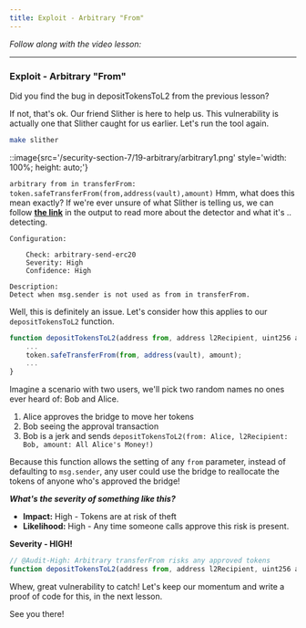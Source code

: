 ```yaml
---
title: Exploit - Arbitrary "From"
---
```


_Follow along with the video lesson:_

---

### Exploit - Arbitrary "From"

Did you find the bug in depositTokensToL2 from the previous lesson?

If not, that's ok. Our friend Slither is here to help us. This vulnerability is actually one that Slither caught for us earlier. Let's run the tool again.

```bash
make slither
```

::image{src='/security-section-7/19-arbitrary/arbitrary1.png' style='width: 100%; height: auto;'}

`arbitrary from in transferFrom: token.safeTransferFrom(from,address(vault),amount)` Hmm, what does this mean exactly? If we're ever unsure of what Slither is telling us, we can follow [**the link**](https://github.com/crytic/slither/wiki/Detector-Documentation#arbitrary-from-in-transferfrom) in the output to read more about the detector and what it's .. detecting.

```
Configuration:

    Check: arbitrary-send-erc20
    Severity: High
    Confidence: High

Description:
Detect when msg.sender is not used as from in transferFrom.
```

Well, this is definitely an issue. Let's consider how this applies to our `depositTokensToL2` function.

```js
function depositTokensToL2(address from, address l2Recipient, uint256 amount) external whenNotPaused {
    ...
    token.safeTransferFrom(from, address(vault), amount);
    ...
}
```

Imagine a scenario with two users, we'll pick two random names no ones ever heard of: Bob and Alice.

1. Alice approves the bridge to move her tokens
2. Bob seeing the approval transaction
3. Bob is a jerk and sends `depositTokensToL2(from: Alice, l2Recipient: Bob, amount: All Alice's Money!)`

Because this function allows the setting of any `from` parameter, instead of defaulting to `msg.sender`, any user could use the bridge to reallocate the tokens of anyone who's approved the bridge!

**_What's the severity of something like this?_**

- **Impact:** High - Tokens are at risk of theft
- **Likelihood:** High - Any time someone calls approve this risk is present.

**Severity - HIGH!**

```js
// @Audit-High: Arbitrary transferFrom risks any approved tokens
function depositTokensToL2(address from, address l2Recipient, uint256 amount) external whenNotPaused {...}
```

Whew, great vulnerability to catch! Let's keep our momentum and write a proof of code for this, in the next lesson.

See you there!
